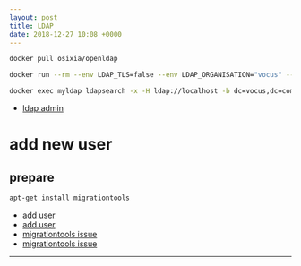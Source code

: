 ```yaml
---
layout: post
title: LDAP
date: 2018-12-27 10:08 +0000
---
```


```bash
docker pull osixia/openldap

docker run --rm --env LDAP_TLS=false --env LDAP_ORGANISATION="vocus" --env LDAP_DOMAIN="vocus.com.au" --env LDAP_ADMIN_PASSWORD="pass" -p 389:389 -p 689:689 --name myldap --detach osixia/openldap

docker exec myldap ldapsearch -x -H ldap://localhost -b dc=vocus,dc=com,dc=au -D "cn=admin,dc=vocus,dc=com,dc=au" -w admin
```

 - [ldap admin](http://www.ldapadmin.org/docs/introduction.html)


# add new user

## prepare
```bash
apt-get install migrationtools
```

- [add user](https://blog.csdn.net/ztq157677114/article/details/50538176)
- [add user](https://blog.csdn.net/zhxue123/article/details/7481180)
- [migrationtools issue](https://bugs.launchpad.net/ubuntu/+source/migrationtools/+bug/196749)
- [migrationtools issue](https://kb.brightcomputing.com/faq/index.php?action=artikel&cat=13&id=157&artlang=en)



---
